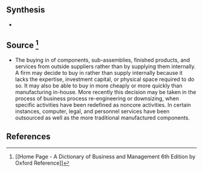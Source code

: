 ## Synthesis
- 
## Source [^1]
- The buying in of components, sub-assemblies, finished products, and services from outside suppliers rather than by supplying them internally. A firm may decide to buy in rather than supply internally because it lacks the expertise, investment capital, or physical space required to do so. It may also be able to buy in more cheaply or more quickly than manufacturing in-house. More recently this decision may be taken in the process of business process re-engineering or downsizing, when specific activities have been redefined as noncore activities. In certain instances, computer, legal, and personnel services have been outsourced as well as the more traditional manufactured components.
## References

[^1]: [[Home Page - A Dictionary of Business and Management 6th Edition by Oxford Reference]]